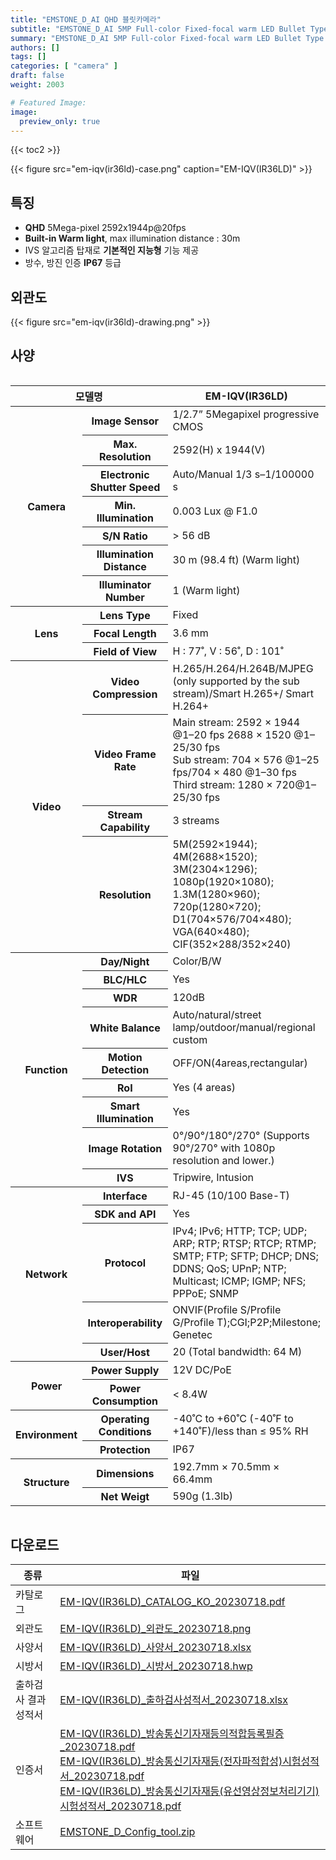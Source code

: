 ```yaml
---
title: "EMSTONE_D_AI QHD 블릿카메라"
subtitle: "EMSTONE_D_AI 5MP Full-color Fixed-focal warm LED Bullet Type Camera"
summary: "EMSTONE_D_AI 5MP Full-color Fixed-focal warm LED Bullet Type Camera"
authors: []
tags: []
categories: [ "camera" ]
draft: false
weight: 2003

# Featured Image:
image:
  preview_only: true
---
```


{{< toc2 >}}

<div class="container">
<div class="row justify-content-center align-items-center">
<div class="col-sm-6">

{{< figure src="em-iqv(ir36ld)-case.png" caption="EM-IQV(IR36LD)" >}}

</div>
</div>
</div>

<div class="container">
<div class="row justify-content-center">
<div class="col-sm-6 pl-0">

## 특징

- **QHD** 5Mega-pixel 2592x1944p@20fps
- **Built-in Warm light**, max illumination distance : 30m
- IVS 알고리즘 탑재로 **기본적인 지능형** 기능 제공
- 방수, 방진 인증 **IP67** 등급


</div>
<div class="col-sm-6 pl-0">

## 외관도

{{< figure src="em-iqv(ir36ld)-drawing.png" >}}

</div>
</div>
</div>

## 사양

<div style="overflow-x: auto">
<table class="spec">
<thead>
<tr>
<th colspan="2">모델명</th>
<th>EM-IQV(IR36LD)</th>
</tr>
</thead>
<tbody>
<tr>
<th rowspan="7">Camera</th>
<th>Image Sensor</th>
<td>1/2.7” 5Megapixel progressive CMOS</td>
</tr>
<tr>
<th>Max. Resolution</th>
<td>2592(H) x 1944(V)</td>
</tr>
<tr>
<th>Electronic Shutter Speed</th>
<td>Auto/Manual 1/3 s–1/100000 s</td>
</tr>
<tr>
<th>Min. Illumination</th>
<td>0.003 Lux @ F1.0</td>
</tr>
<tr>
<th>S/N Ratio</th>
<td>> 56 dB</td>
</tr>
<tr>
<th>Illumination Distance</th>
<td>30 m (98.4 ft) (Warm light)</td>
</tr>
<tr>
<th>Illuminator Number</th>
<td>1 (Warm light)</td>
</tr>
<tr>
<th rowspan="3">Lens</th>
<th>Lens Type</th>
<td>Fixed</td>
</tr>
<tr>
<th>Focal Length</th>
<td>3.6 mm</td>
</tr>
<tr>
<th>Field of View</th>
<td>H : 77˚, V : 56˚, D : 101˚</td>
</tr>
<tr>
<th rowspan="4">Video</th>
<th>Video Compression</th>
<td>H.265/H.264/H.264B/MJPEG (only supported by the sub stream)/Smart H.265+/ Smart H.264+</td>
</tr>
<tr>
<th>Video Frame Rate</th>
<td>Main stream: 2592 × 1944 @1–20 fps 2688 × 1520 @1–25/30 fps<br>Sub stream: 704 × 576 @1–25 fps/704 × 480 @1–30 fps<br>Third stream: 1280 × 720@1–25/30 fps</td>
</tr>
<tr>
<th>Stream Capability</th>
<td>3 streams</td>
</tr>
<tr>
<th>Resolution</th>
<td>5M(2592×1944); 4M(2688×1520); 3M(2304×1296); 1080p(1920×1080); 1.3M(1280×960); 720p(1280×720); D1(704×576/704×480); VGA(640×480); CIF(352×288/352×240)</td>
</tr>
<th rowspan="9">Function</th>
<th>Day/Night</th>
<td>Color/B/W</td>
</tr>
<tr>
<th>BLC/HLC</th>
<td>Yes</td>
</tr>
<tr>
<th>WDR</th>
<td>120dB</td>
</tr>
<tr>
<th>White Balance</th>
<td>Auto/natural/street lamp/outdoor/manual/regional custom</td>
</tr>
<tr>
<th>Motion Detection</th>
<td>OFF/ON(4areas,rectangular)</td>
</tr>
<tr>
<th>RoI</th>
<td>Yes (4 areas)</td>
</tr>
<tr>
<th>Smart Illumination</th>
<td>Yes</td>
</tr>
<tr>
<th>Image Rotation</th>
<td>0°/90°/180°/270° (Supports 90°/270° with 1080p resolution and lower.)</td>
</tr>
<tr>
<th>IVS</th>
<td>Tripwire, Intusion</td>
</tr>
<th rowspan="5">Network</th>
<th>Interface</th>
<td>RJ-45 (10/100 Base-T)</td>
</tr>
<tr>
<th>SDK and API</th>
<td>Yes</td>
</tr>
<tr>
<th>Protocol</th>
<td>IPv4; IPv6; HTTP; TCP; UDP; ARP; RTP; RTSP; RTCP; RTMP; SMTP; FTP; SFTP; DHCP; DNS; DDNS; QoS; UPnP; NTP; Multicast; ICMP; IGMP; NFS; PPPoE; SNMP</td>
</tr>
<tr>
<th>Interoperability</th>
<td>ONVIF(Profile S/Profile G/Profile T);CGI;P2P;Milestone; Genetec</td>
</tr>
<tr>
<th>User/Host</th>
<td>20 (Total bandwidth: 64 M)</td>
</tr>
<th rowspan="2">Power</th>
<th>Power Supply</th>
<td>12V DC/PoE</td>
</tr>
<tr>
<th>Power Consumption</th>
<td>< 8.4W</td>
</tr>
<th rowspan="2">Environment</th>
<th>Operating Conditions</th>
<td>-40˚C to +60˚C (-40˚F to +140˚F)/less than ≤ 95% RH</td>
</tr>
<tr>
<th>Protection</th>
<td>IP67</td>
</tr>
<th rowspan="2">Structure</th>
<th>Dimensions</th>
<td>192.7mm × 70.5mm × 66.4mm</td>
</tr>
<tr>
<th>Net Weigt</th>
<td>590g (1.3lb)</td>
</tr>
</tbody>
</table>
</div>

## 다운로드

종류 | 파일
---- | ----
카탈로그 | [EM-IQV(IR36LD)_CATALOG_KO_20230718.pdf](https://www.emstone.com/data/sales/ko/EM-IQV(IR36LD)_CATALOG_KO_20230718.pdf)
외관도 | [EM-IQV(IR36LD)_외관도_20230718.png](https://www.emstone.com/data/sales/ko/EM-IQV(IR36LD)_외관도_20230718.png)
사양서 | [EM-IQV(IR36LD)_사양서_20230718.xlsx](https://www.emstone.com/data/sales/ko/EM-IQV(IR36LD)_사양서_20230718.xlsx)
시방서 | [EM-IQV(IR36LD)_시방서_20230718.hwp](https://www.emstone.com/data/sales/ko/EM-IQV(IR36LD)_시방서_20230718.hwp)
출하검사 결과 성적서 | [EM-IQV(IR36LD)_출하검사성적서_20230718.xlsx](https://www.emstone.com/data/sales/ko/EM-IQV(IR36LD)_출하검사성적서_20230718.xlsx)
인증서 | [EM-IQV(IR36LD)_방송통신기자재등의적합등록필증_20230718.pdf](https://www.emstone.com/data/sales/ko/EM-IQV(IR36LD)_방송통신기자재등의적합등록필증_20230718.pdf)<br>[EM-IQV(IR36LD)_방송통신기자재등(전자파적합성)시험성적서_20230718.pdf](https://www.emstone.com/data/sales/ko/EM-IQV(IR36LD)_방송통신기자재등(전자파적합성)시험성적서_20230718.pdf)<br>[EM-IQV(IR36LD)_방송통신기자재등(유선영상정보처리기기)시험성적서_20230718.pdf](https://www.emstone.com/data/sales/ko/EM-IQV(IR36LD)_방송통신기자재등(유선영상정보처리기기)시험성적서_20230718.pdf)
소프트웨어 | [EMSTONE_D_Config_tool.zip](https://www.emstone.com/data/sales/ko/EMSTONE_D_Config_tool.zip)
